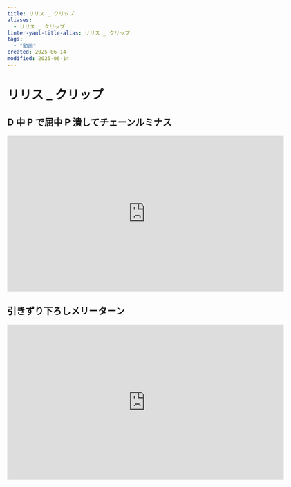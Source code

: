 ```yaml
---
title: リリス _ クリップ
aliases:
  - リリス _ クリップ
linter-yaml-title-alias: リリス _ クリップ
tags:
  - "動画"
created: 2025-06-14
modified: 2025-06-14
---
```


# リリス _ クリップ

## D 中 P で屈中 P 潰してチェーンルミナス

<iframe width="640" height="360" src="https://www.youtube.com/embed/XqQUlqq5ov8?si=8g-0jgT5KtqyOe0p&amp;clip=Ugkx1zS9mSewkR17Uoif7KH57vBXvrHAkfha&amp;clipt=ELD7nwIYoKqgAg" title="YouTube video player" frameborder="0" allow="accelerometer; autoplay; clipboard-write; encrypted-media; gyroscope; picture-in-picture; web-share" referrerpolicy="strict-origin-when-cross-origin" allowfullscreen></iframe>

## 引きずり下ろしメリーターン

<iframe width="640" height="360" src="https://www.youtube.com/embed/9KIZh9wqBp8?si=NJIW-_XLhlh6Au-Y&amp;clip=UgkxJB3hwh-BJFupkcrmngsptGSqyYTKJx2M&amp;clipt=EMit5QQY0NTlBA" title="YouTube video player" frameborder="0" allow="accelerometer; autoplay; clipboard-write; encrypted-media; gyroscope; picture-in-picture; web-share" referrerpolicy="strict-origin-when-cross-origin" allowfullscreen></iframe>
